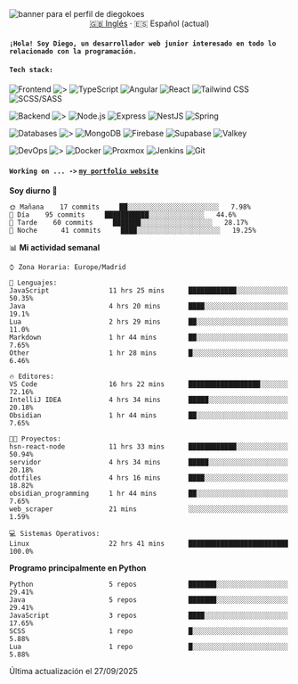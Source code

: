 <picture>
 <source media="(prefers-color-scheme: dark)" srcset="https://i.imgur.com/G5n6xUz.png">
 <source media="(prefers-color-scheme: light)" srcset="https://i.imgur.com/8gLfu4u.png">
 <img alt="banner para el perfil de diegokoes" src="https://i.imgur.com/G5n6xUz.png">
</picture>

<!-- Cambiador de idioma -->
<div align="center">
  <a href="./README.md">🇬🇧 Inglés</a> · <a>🇪🇸 Español (actual)</a>
</div>

#### `¡Hola! Soy Diego, un desarrollador web junior interesado en todo lo relacionado con la programación.`

#### `Tech stack:` 
<!-- Frontend -->
![Frontend   ](https://img.shields.io/badge/Frontend-20232a?style=for-the-badge&logo=terminal&logoColor=white)
![>](https://img.shields.io/badge/%3E-000000?style=for-the-badge&labelColor=000000&color=000000&logoColor=white&labelWidth=20) 
![TypeScript](https://img.shields.io/badge/typescript-3178C6?style=for-the-badge&logo=typescript&logoColor=white)
![Angular](https://img.shields.io/badge/angular-7E22CE?style=for-the-badge&logo=angular&logoColor=white)
![React](https://img.shields.io/badge/react-20232a?style=for-the-badge&logo=react&logoColor=61DAFB)
![Tailwind CSS](https://img.shields.io/badge/tailwindcss-06B6D4?style=for-the-badge&logo=tailwindcss&logoColor=white)
![SCSS/SASS](https://img.shields.io/badge/scss-CC6699?style=for-the-badge&logo=sass&logoColor=white)
<!-- Backend -->
![Backend    ](https://img.shields.io/badge/Backend-20232a?style=for-the-badge&logo=terminal&logoColor=white)
![>](https://img.shields.io/badge/%3E-000000?style=for-the-badge&labelColor=000000&color=000000&logoColor=white&labelWidth=20) 
![Node.js](https://img.shields.io/badge/node.js-339933?style=for-the-badge&logo=nodedotjs&logoColor=white)
![Express](https://img.shields.io/badge/express-000000?style=for-the-badge&logo=express&logoColor=white)
![NestJS](https://img.shields.io/badge/nestjs-E0234E?style=for-the-badge&logo=nestjs&logoColor=white)
![Spring](https://img.shields.io/badge/spring-6DB33F?style=for-the-badge&logo=spring&logoColor=white)
<!-- Databases -->
![Databases  ](https://img.shields.io/badge/BD's-20232a?style=for-the-badge&logo=terminal&logoColor=white)
![>](https://img.shields.io/badge/%3E-000000?style=for-the-badge&labelColor=000000&color=000000&logoColor=white&labelWidth=20) 
![MongoDB](https://img.shields.io/badge/mongodb-4EA94B?style=for-the-badge&logo=mongodb&logoColor=white)
![Firebase](https://img.shields.io/badge/firebase-FFCA28?style=for-the-badge&logo=firebase&logoColor=black)
![Supabase](https://img.shields.io/badge/supabase-3ECF8E?style=for-the-badge&logo=supabase&logoColor=white)
![Valkey](https://img.shields.io/badge/valkey-DC382D?style=for-the-badge&logo=valkey&logoColor=white)
<!-- DevOps -->
![DevOps     ](https://img.shields.io/badge/DevOps-20232a?style=for-the-badge&logo=terminal&logoColor=white)
![>](https://img.shields.io/badge/%3E-000000?style=for-the-badge&labelColor=000000&color=000000&logoColor=white&labelWidth=20) 
![Docker](https://img.shields.io/badge/docker-2496ED?style=for-the-badge&logo=docker&logoColor=white)
![Proxmox](https://img.shields.io/badge/proxmox-e57000?style=for-the-badge&logo=proxmox&logoColor=white)
![Jenkins](https://img.shields.io/badge/jenkins-D24939?style=for-the-badge&logo=jenkins&logoColor=white)
![Git](https://img.shields.io/badge/git-F05032?style=for-the-badge&logo=git&logoColor=white)

#### `Working on ... ->`  [`my portfolio website`](https://github.com/diegokoes/portfolio)


<!--START_SECTION:waka_es-->
**Soy diurno 🐤** 

```text
🌞 Mañana    17 commits     ██░░░░░░░░░░░░░░░░░░░░░░░   7.98% 
🌆 Día    95 commits     ███████████░░░░░░░░░░░░░░   44.6% 
🌃 Tarde    60 commits     ███████░░░░░░░░░░░░░░░░░░   28.17% 
🌙 Noche      41 commits     ████░░░░░░░░░░░░░░░░░░░░░   19.25%

```


📊 **Mi actividad semanal** 

```text
⌚︎ Zona Horaria: Europe/Madrid

💬 Lenguajes: 
JavaScript               11 hrs 25 mins      ████████████░░░░░░░░░░░░░   50.35% 
Java                     4 hrs 20 mins       ████░░░░░░░░░░░░░░░░░░░░░   19.1% 
Lua                      2 hrs 29 mins       ██░░░░░░░░░░░░░░░░░░░░░░░   11.0% 
Markdown                 1 hr 44 mins        ██░░░░░░░░░░░░░░░░░░░░░░░   7.65% 
Other                    1 hr 28 mins        █░░░░░░░░░░░░░░░░░░░░░░░░   6.46%

🔥 Editores: 
VS Code                  16 hrs 22 mins      ██████████████████░░░░░░░   72.16% 
IntelliJ IDEA            4 hrs 34 mins       █████░░░░░░░░░░░░░░░░░░░░   20.18% 
Obsidian                 1 hr 44 mins        ██░░░░░░░░░░░░░░░░░░░░░░░   7.65%

🐱‍💻 Proyectos: 
hsn-react-node           11 hrs 33 mins      ████████████░░░░░░░░░░░░░   50.94% 
servidor                 4 hrs 34 mins       █████░░░░░░░░░░░░░░░░░░░░   20.18% 
dotfiles                 4 hrs 16 mins       ████░░░░░░░░░░░░░░░░░░░░░   18.82% 
obsidian_programming     1 hr 44 mins        ██░░░░░░░░░░░░░░░░░░░░░░░   7.65% 
web_scraper              21 mins             ░░░░░░░░░░░░░░░░░░░░░░░░░   1.59%

💻 Sistemas Operativos: 
Linux                    22 hrs 41 mins      █████████████████████████   100.0%

```

**Programo principalmente en Python** 

```text
Python                   5 repos             ███████░░░░░░░░░░░░░░░░░░   29.41% 
Java                     5 repos             ███████░░░░░░░░░░░░░░░░░░   29.41% 
JavaScript               3 repos             ████░░░░░░░░░░░░░░░░░░░░░   17.65% 
SCSS                     1 repo              █░░░░░░░░░░░░░░░░░░░░░░░░   5.88% 
Lua                      1 repo              █░░░░░░░░░░░░░░░░░░░░░░░░   5.88%

```



 Última actualización el 27/09/2025
<!--END_SECTION:waka_es-->
